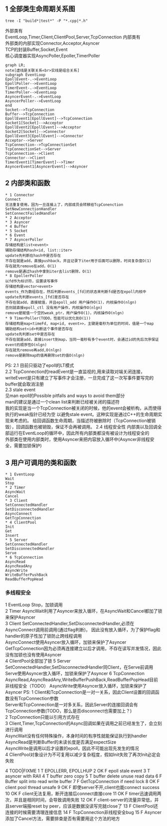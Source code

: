 ## 1 全部类生命周期关系图

```
tree -I "build*|test*" -P "*.cpp|*.h"
```

外部类有  
EventLoop,Timer,Client,ClientPool,Server,TcpConnection
内部类有  
外部类的内部实现Connector,Acceptor,Asyncer  
TCP的封装Buffer,Socket,Event  
核心调度器实现AsyncPoller,Epoller,TimerPoller  

```mermaid
graph LR;
note[虚线是关联关系<br>实线是组合关系]
subgraph EventLoop
EpollEvent-.->EventLoop
EpollPoller-->EventLoop
TimerEvent-.->EventLoop
TimerPoller-->EventLoop
AsyncerEvent-.->EventLoop
AsyncerPoller-->EventLoop
end
Socket-->TcpConnection
Buffer-->TcpConnection
EpollEvent1[EpollEvent]-->TcpConnection
Socket1[Socket]-->Acceptor
EpollEvent2[EpollEvent]-->Acceptor
Socket2[Socket]-->Connector
EpollEvent3[EpollEvent]-->Connector
Acceptor-->Server
TcpConnection-->TcpConnectionSet
TcpConnectionSet-->Server
TcpConnection-->Client
Connector-->Client
TimerEvent1[TimerEvent]-->Timer
AsyncerEvent1[AsyncerEvent]-->Asyncer
```

## 2 内部类和函数

```
* 1 Connector
Connect
无法重复使用，因为一旦连接上了，内部成员会转移给TcpConenction
SetNewConnectionHandler
SetConnectFailedHandler
* 2 Acceptor
* 3 Asyncer
* 4 Buffer
* 5 Socket
* 6 Event
* 7 AsyncerPoller
存储结构是list<event>
辅助存储结构hash<id, list::iter>
update先判断在hash中是否存在
不存在就是add，直接pushback，并且记录下iter用于后面可以删除，时间复杂度O(1)
存在就先remove在add，O(1)
remove是通过hash中拿到iter去list删除，O(1)
* 8 EpollerPoller
以fd作为标识符，设置读写事件
存储结构是vector<event>
events_作为数组存在，然后判断events_[fd]的状态来判断fd是否在epoll内核中
update先判断events_[fd]是否存在
不存在就add，直接赋值，并且epoll_add 用户操作O(1)，内核操作O(nlgn)
否则就直接epoll_ctl 没有用户操作，内核操作O(nlgn)
remove是赋值一个空的weak_ptr，用户操作O(1)，内核操作O(nlgn)
* 9 TimerPoller(TODO，性能可以优化到O(1))
存储结构是map<timeFd, map<id, event>>，主键是毫秒为单位的时间，值是一个map
辅助结构set<id>判断这个事件是否存在
update先判断set中是否存在
不存在就是add，直接insert到map，当同一毫秒有多个event时，会通过id的先后次序保证event的顺序性O(nlgn)
存在就先remove再add,O(nlgn)
remove是删除map的值再删除set的值O(nlgn)
```

PS:
2.1 目前只驱动了epoll的LT模式  
2.2 TcpConnection的readEvent是一直监视的,用来读取对端关闭连接，
writeEvent是只有建立了写事件才会注册，一旦完成了这一次写事件要写完的buffer就会取消注册  
2.3 stale event  
见man epoll的Possible pitfalls and ways to avoid them部分  
man的建议是通过一个clean list来判断已经被关闭的描述符  
我的实现是当一个TcpConnection被关闭的时候，他的event会被析构，从而使得执行的weak指针已经为空
以避免stale event。这种实现是通过C++的生命周期实现来考虑的。
给回调函数生命周期，当描述符被删除时（TcpConnection被销毁），回调函数也被销毁，保证不会再被调用。
2.4 线程安全性
内部类以及回调全部运行在EventLoop的循环中，因此所有内部类都没有被设计为线程安全的  
外部类在使用内部类时，使用Asyncer来把内容放入循环中(Asyncer非线程安全，需要加锁保护)

## 3 用户可调用的类和函数

```
* 1 EventLoop
Wait
Stop
* 2 Timer
AsyncWait
Cancel
* 3 Client
SetConnectedHandler
SetDisconnectedHandler
AsyncConnect
GetTcpConnection
* 4 ClientPool
Init
Get
Insert
* 5 Server
SetConnectedHandler
SetDisconnectedHandler
Serve
* 6 TcpConnection
AsyncRead
AsyncReadAny
AsyncWrite
WriteBufferPushBack
ReadBufferPopHead
```

### 多线程安全
1 EventLoop
Stop，加锁调用  
2 Timer
AsyncWait利用了Asyncer来放入循环，在AsyncWait和Cancel都加了锁来保护Asyncer  
3 Client
SetConnectedHandler,SetDisconnectedHandler,必须在AsyncConnect调用前调用(通过flag判断)，
因此没有放入循环，为了保护flag和handler的原子性加了锁防止跨线程调用  
AsyncConnect使用Asyncer放入循环，加锁来保护了Asyncer
GetTcpConnection因为必须再连接建立以后才调用，不存在读写并发情况，因此没有加锁也没有使用Asyncer  
4 ClientPool全部加了锁
5 Server
SetConnectedHandler,SetDisconnectedHandler同Client，在Serve前调用
Serve使用Asyncer放入循环，加锁来保护了Asyncer
6 TcpConnection
AsyncRead,AsyncReadAny,WriteBufferPushBack,ReadBufferPopHead目前非线程安全（TODO）
AsyncWrite使用Asyncer放入循环，加锁来保护了Asyncer
PS:
1 Client和TcpConnection是一对一关系，因此Client设置的回调函数没有TcpConnection参数  
Server和TcpConnection是一对多关系，因此Server的连接回调会有TcpConnection参数(TODO，那么是否disconnect也需要加上？)  
2 TcpConnection只能以引用方式存在  
3 Client,Timer,TcpConnection的Async回调如果在调用之前已经发生了，会立刻进行调用  
AsyncWait没有任何特殊操作，本身时间的有序性就能保证执行到handler  
AsyncRead是判断Buffer的未读长度是否满足expectSize  
AsyncWrite是调用以后才设置的epoll，因此不可能出现先发生的情况  
4 ClientPool对象设计为不可复用以减少复杂程度，假如Init失败了再次Init必定会失败

4 TODO|FIXME
1 T EPOLLERR, EPOLLHUP
2 OK F epoll stale event
3 T asyncer with RAII
4 T buffer zero copy
5 T buffer delete unuse read data
6 F Buffer split into read write buffer
7 F GetTcpConnection if need lock
8 OK F client pool thread unsafe
9 OK F 即使server不开,client也能connect success
10 OK F client无法复用，断开连接后connect直接core
11 OK F timer迅速调用两次，并且是相同时间，会导致调用失败
12 OK F client-server的流量异常低，并且server端报reset by peer，应该是数据没读写完就close了
13 F ClientPool还连接的时候需要清理连接信息
14 F TcpConnection非线程安全bug
15 F Asyncer添加了Cancel方法，需要排查是否有需要用这个方法的地方
